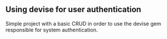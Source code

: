 ## Using devise for user authentication

Simple project with a basic CRUD in order to use the devise gem responsible for system authentication.
